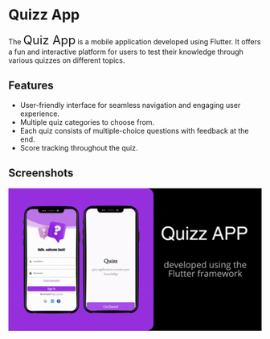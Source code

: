 # Quizz App

The <span style="font-size: 24px;">Quiz App</span> is a mobile application developed using Flutter. It offers a fun and interactive platform for users to test their knowledge through various quizzes on different topics.

## Features

- User-friendly interface for seamless navigation and engaging user experience.
- Multiple quiz categories to choose from.
- Each quiz consists of multiple-choice questions with feedback at the end.
- Score tracking throughout the quiz.

## Screenshots
![Quiz App](./screenshots/Quizz%20App.gif)


